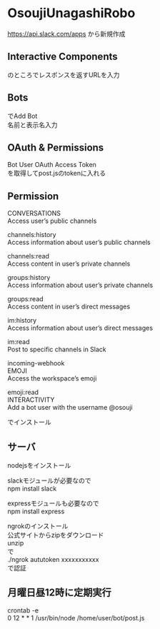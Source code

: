 # OsoujiUnagashiRobo
https://api.slack.com/apps
から新規作成

## Interactive Components
のところでレスポンスを返すURLを入力

## Bots
でAdd Bot  
名前と表示名入力

## OAuth & Permissions
Bot User OAuth Access Token  
を取得してpost.jsのtokenに入れる

## Permission
CONVERSATIONS   
Access user’s public channels  

channels:history  
Access information about user’s public channels

channels:read  
Access content in user’s private channels

groups:history  
Access information about user’s private channels

groups:read  
Access content in user’s direct messages

im:history  
Access information about user’s direct messages

im:read  
Post to specific channels in Slack

incoming-webhook  
EMOJI  
Access the workspace’s emoji

emoji:read  
INTERACTIVITY     
Add a bot user with the username @osouji

でインストール

## サーバ
nodejsをインストール

slackモジュールが必要なので  
npm install slack

expressモジュールも必要なので  
npm install express

ngrokのインストール  
公式サイトからzipをダウンロード  
unzip  
で  
./ngrok aututoken xxxxxxxxxxx  
で認証

## 月曜日昼12時に定期実行
crontab -e  
0 12 * * 1 /usr/bin/node /home/user/bot/post.js
